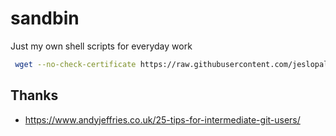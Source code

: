 # sandbin 

Just my own shell scripts for everyday work

```zsh
 wget --no-check-certificate https://raw.githubusercontent.com/jeslopalo/sandbin/master/install.sh -O - | sh
```
## Thanks
- https://www.andyjeffries.co.uk/25-tips-for-intermediate-git-users/
